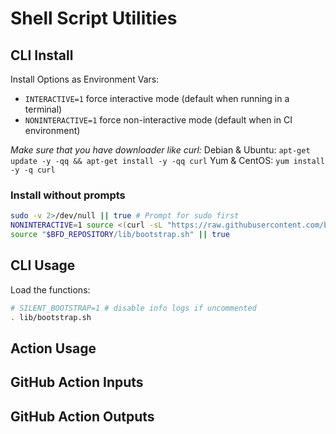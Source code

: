 # Shell Script Utilities

<!-- start title -->


<!-- end title -->

<!-- start description -->


<!-- end description -->



## CLI Install

Install Options as Environment Vars:
* `INTERACTIVE=1` force interactive mode (default when running in a terminal)
* `NONINTERACTIVE=1` force non-interactive mode (default when in CI environment)

*Make sure that you have downloader like curl:*
Debian & Ubuntu: `apt-get update -y -qq && apt-get install -y -qq curl`
Yum & CentOS: `yum install -y -q curl`

### Install without prompts
```bash
sudo -v 2>/dev/null || true # Prompt for sudo first
NONINTERACTIVE=1 source <(curl -sL "https://raw.githubusercontent.com/bitflight-devops/shell-scripts/main/install.sh")
source "$BFD_REPOSITORY/lib/bootstrap.sh" || true
```

## CLI Usage

Load the functions:

```bash
# SILENT_BOOTSTRAP=1 # disable info logs if uncommented
. lib/bootstrap.sh
```

## Action Usage


<!-- start usage -->


<!-- end usage -->

## GitHub Action Inputs

<!-- start inputs -->


<!-- end inputs -->

## GitHub Action Outputs

<!-- start outputs -->


<!-- end outputs -->
